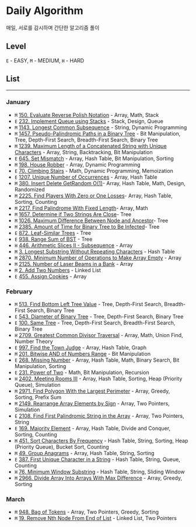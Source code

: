 # Daily Algorithm 

매일, 서로를 감시하며 간단한 알고리즘 풀이

## Level

`E` - EASY, `M` - MEDIUM, `H` - HARD

## List

---
### January

* `M` [150. Evaluate Reverse Polish Notation](https://leetcode.com/problems/evaluate-reverse-polish-notation/description) - Array, Math, Stack
* `E` [232. Implement Queue using Stacks](https://leetcode.com/problems/implement-queue-using-stacks/description) - Stack, Design, Queue
* `M` [1143. Longest Common Subsequence](https://leetcode.com/problems/longest-common-subsequence/description/) - String, Dynamic Programming
* `M` [1457. Pseudo-Palindromic Paths in a Binary Tree](https://leetcode.com/problems/pseudo-palindromic-paths-in-a-binary-tree/) - Bit Manipulation, Tree, Depth-First Search, Breadth-First Search, Binary Tree 
* `M` [1239. Maximum Length of a Concatenated String with Unique Characters](https://leetcode.com/problems/maximum-length-of-a-concatenated-string-with-unique-characters/description) - Array, String, Backtracking, Bit Manipulation
* `E` [645. Set Mismatch](https://leetcode.com/problems/set-mismatch/description) - Array, Hash Table, Bit Manipulation, Sorting
* `M` [198. House Robber](https://leetcode.com/problems/house-robber/description/) - Array, Dynamic Programming
* `E` [70. Climbing Stairs](https://leetcode.com/problems/climbing-stairs/description/) - Math, Dynamic Programming, Memoization
* `E` [1207. Unique Number of Occurrences](https://leetcode.com/problems/unique-number-of-occurrences/description/) - Array, Hash Table
* `M` [380. Insert Delete GetRandom O(1)](https://leetcode.com/problems/insert-delete-getrandom-o1/description/)- Array, Hash Table, Math, Design, Randomized
* `M` [2225. Find Players With Zero or One Losses](https://leetcode.com/problems/find-players-with-zero-or-one-losses)- Array, Hash Table, Sorting, Counting
* `M` [2217. Find Palindrome With Fixed Length](https://leetcode.com/problems/find-palindrome-with-fixed-length/description/)- Array, Math
* `M` [1657. Determine if Two Strings Are Close](https://leetcode.com/problems/determine-if-two-strings-are-close)- Tree
* `M` [1026. Maximum Difference Between Node and Ancestor](https://leetcode.com/problems/maximum-difference-between-node-and-ancestor/description)- Tree
* `M` [2385. Amount of Time for Binary Tree to Be Infected](https://leetcode.com/problems/amount-of-time-for-binary-tree-to-be-infected/description)- Tree
* `E` [872. Leaf-Similar Trees](https://leetcode.com/problems/leaf-similar-trees/description/) - Tree
* `E` [938. Range Sum of BST](https://leetcode.com/problems/range-sum-of-bst/description/) - Tree
* `H` [446. Arithmetic Slices II - Subsequence](https://leetcode.com/problems/arithmetic-slices-ii-subsequence/description/) - Array
* `M` [3. Longest Substring Without Repeating Characters](https://leetcode.com/problems/longest-substring-without-repeating-characters/description/) - Hash Table
* `M` [2870. Minimum Number of Operations to Make Array Empty](https://leetcode.com/problems/minimum-number-of-operations-to-make-array-empty/description/) - Array
* `M` [2125. Number of Laser Beams in a Bank](https://leetcode.com/problems/number-of-laser-beams-in-a-bank/description/) - Array
* `M` [2. Add Two Numbers](https://leetcode.com/problems/add-two-numbers/description/) - Linked List
* `E` [455. Assign Cookies](https://leetcode.com/problems/assign-cookies/) - Array

### February

* `M` [513. Find Bottom Left Tree Value](https://leetcode.com/problems/find-bottom-left-tree-value/description) - Tree, Depth-First Search, Breadth-First Search, Binary Tree
* `E` [543. Diameter of Binary Tree](https://leetcode.com/problems/diameter-of-binary-tree/description/) - Tree, Depth-First Search, Binary Tree
* `E` [100. Same Tree](https://leetcode.com/problems/same-tree) - Tree, Depth-First Search, Breadth-First Search, Binary Tree
* `H` [2709. Greatest Common Divisor Traversal](https://leetcode.com/problems/greatest-common-divisor-traversal/description) - Array, Math, Union Find, Number Theory
* `E` [997. Find the Town Judge](https://leetcode.com/problems/find-the-town-judge/description) - Array, Hash Table, Graph
* `M` [201. Bitwise AND of Numbers Range](https://leetcode.com/problems/bitwise-and-of-numbers-range/description/) - Bit Manipulation
* `E` [268. Missing Number](https://leetcode.com/problems/missing-number/description/?envType=daily-question&envId=2024-02-20) - Array, Hash Table, Math, Binary Search, Bit Manipulation, Sorting
* `E` [231. Power of Two](https://leetcode.com/problems/power-of-two/description/?) - Math, Bit Manipulation, Recursion
* `H` [2402. Meeting Rooms III](https://leetcode.com/problems/meeting-rooms-iii/description/?envType=daily-question&envId=2024-02-18) - Array, Hash Table, Sorting, Heap (Priority Queue), Simulation
* `M` [2971. Find Polygon With the Largest Perimeter](https://leetcode.com/problems/find-polygon-with-the-largest-perimeter/description) - Array, Greedy, Sorting, Prefix Sum
* `M` [2149. Rearrange Array Elements by Sign](https://leetcode.com/problems/rearrange-array-elements-by-sign/description) - Array, Two Pointers, Simulation
* `E` [2108. Find First Palindromic String in the Array](https://leetcode.com/problems/find-first-palindromic-string-in-the-array/description) - Array, Two Pointers, String
* `E` [169. Majority Element](https://leetcode.com/problems/majority-element/description/) - Array, Hash Table, Divide and Conquer, Sorting, Counting
* `M` [451. Sort Characters By Frequency](https://leetcode.com/problems/sort-characters-by-frequency/description/) - Hash Table, String, Sorting, Heap (Priority Queue), Bucket Sort, Counting
* `M` [49. Group Anagrams](https://leetcode.com/problems/group-anagrams/description/) - Array, Hash Table, String, Sorting
* `E` [387. First Unique Character in a String](https://leetcode.com/problems/first-unique-character-in-a-string/description/) - Hash Table, String, Queue, Counting
* `H` [76. Minimum Window Substring](https://leetcode.com/problems/minimum-window-substring/description) - Hash Table, String, Sliding Window
* `M` [2966. Divide Array Into Arrays With Max Difference](https://leetcode.com/problems/divide-array-into-arrays-with-max-difference/description/) - Array, Greedy, Sorting

### March

* `M` [948. Bag of Tokens](https://leetcode.com/problems/bag-of-tokens/description) - Array, Two Pointers, Greedy, Sorting
* `M` [19. Remove Nth Node From End of List](https://leetcode.com/problems/remove-nth-node-from-end-of-list/description/) - Linked List, Two Pointers